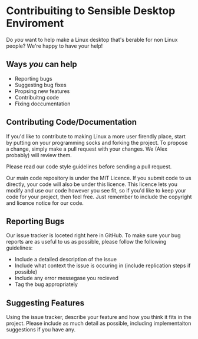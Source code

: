 # Contribuiting to Sensible Desktop Enviroment

Do *you* want to help make a Linux desktop that's berable for non Linux people? We're happy to have your help!

## Ways *you* can help

- Reporting bugs
- Suggesting bug fixes
- Propsing new features
- Contribuitng code
- Fixing doccumentation

## Contributing Code/Documentation

If you'd like to contribute to making Linux a more user firendly place, start by putting on your programming socks and 
forking the project. To propose a change, simply make a pull request with your changes. We (Alex probably) will review 
them.

Please read our code style guidelines before sending a pull request.

Our main code repository is under the MIT Licence. If you submit code to us directly, your code will also be under this
licence. This licence lets you modify and use our code however you see fit, so if you'd like to keep your code for your
project, then feel free. Just remember to include the copyright and licence notice for our code.

## Reporting Bugs

Our issue tracker is loceted right here in GitHub. To make sure your bug reports are as useful to us as possible, please
follow the following guidelines:

- Include a detailed description of the issue
- Include what context the issue is occuring in (include replication steps if possible)
- Include any error messegase you recieved
- Tag the bug appropriately

## Suggesting Features

Using the issue tracker, describe your feature and how you think it fits in the project. Please include as much detail
as possible, including implementaiton suggestions if you have any. 
